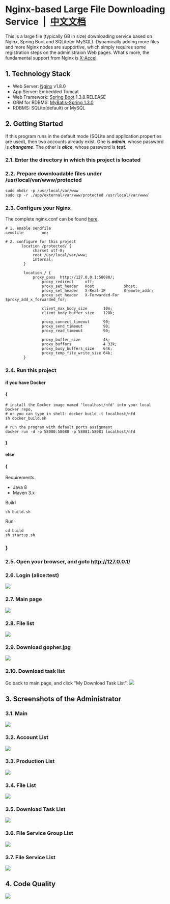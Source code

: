 # Nginx-based Large File Downloading Service &nbsp;| &nbsp;[中文文档](README_zh_CN.md)
This is a large file (typically GB in size) downloading service based on Nginx, Spring Boot and SQLite(or MySQL). Dynamically adding more files and more Nginx nodes are supportive, which simply requires some registration steps on the administraion Web pages. What's more, the fundamental support from Nginx is [X-Accel](https://www.nginx.com/resources/wiki/start/topics/examples/x-accel/).

## 1. Technology Stack
- Web Server: [Nginx](http://nginx.org/) v1.8.0
- App Server: Embedded Tomcat
- Web Framework: [Spring Boot](https://github.com/spring-projects/spring-boot/)  1.3.8.RELEASE
- ORM for RDBMS: [MyBatis-Spring 1.3.0](http://mybatis.github.io/spring/)
- RDBMS: SQLite(default) or MySQL

## 2. Getting Started
If this program runs in the default mode (SQLite and application.properties are used), then two accounts already exist. One is ***admin***, whose password is ***changeme***. The other is ***alice***, whose password is ***test***.

### 2.1. Enter the directory in which this project is located

### 2.2. Prepare downloadable files under /usr/local/var/www/protected
```
sudo mkdir -p /usr/local/var/www
sudo cp -r ./app/external/var/www/protected /usr/local/var/www/
```

### 2.3. Configure your Nginx
The complete nginx.conf can be found [here](https://github.com/leonzhouwei/nginx-file-download/blob/master/app/external/conf/nginx/nginx.conf).

```
# 1. enable sendfile
sendfile        on;

# 2. configure for this project
       location /protected/ {
    		charset utf-8;
    		root /usr/local/var/www;
    		internal;
    	}
    	
    	location / {
    	    proxy_pass  http://127.0.0.1:58080/;  
                proxy_redirect     off;  
                proxy_set_header   Host             $host;  
                proxy_set_header   X-Real-IP        $remote_addr;  
                proxy_set_header   X-Forwarded-For  $proxy_add_x_forwarded_for;  
      
                client_max_body_size       10m;  
                client_body_buffer_size    128k;  
      
                proxy_connect_timeout      90;  
                proxy_send_timeout         90;  
                proxy_read_timeout         90;  
      
                proxy_buffer_size          4k;  
                proxy_buffers              4 32k;  
                proxy_busy_buffers_size    64k;  
                proxy_temp_file_write_size 64k;
    	}
```


### 2.4. Run this project
#### if you have Docker 
#### {
```
# install the Docker image named 'localhost/nfd' into your local Docker repo,
# or you can type in shell: docker build -t localhost/nfd 
sh docker_build.sh

# run the program with default ports assignment
docker run -d -p 58080:58080 -p 58081:58081 localhost/nfd
```
#### } 

#### else 
#### {
Requirements

- Java 8
- Maven 3.x

Build

```
sh build.sh
```

Run

```
cd build
sh startup.sh
```
### }

### 2.5. Open your browser, and goto http://127.0.0.1/

### 2.6. Login (alice:test)
![](doc/static/v0.10.2/images/login.png)

### 2.7. Main page
![](doc/static/v0.10.2/images/ordinary/main.png)

### 2.8. File list
![](doc/static/v0.10.2/images/ordinary/file_list.png)

### 2.9. Download gopher.jpg
![](doc/static/v0.10.2/images/ordinary/download_action.png)

### 2.10. Download task list
Go back to main page, and click "My Download Task List".
![](doc/static/v0.10.2/images/ordinary/download_task_list.png)

## 3. Screenshots of the Administrator
### 3.1. Main
![](doc/static/v0.10.2/images/admin/main.png)
### 3.2. Account List
![](doc/static/v0.10.2/images/admin/account_list.png)
### 3.3. Production List
![](doc/static/v0.10.2/images/admin/production_list.png)
### 3.4. File List
![](doc/static/v0.10.2/images/admin/file_list.png)
### 3.5. Download Task List
![](doc/static/v0.10.2/images/admin/download_task_list.png)
### 3.6. File Service Group List
![](doc/static/v0.10.2/images/admin/file_service_group_list.png)
### 3.7. File Service List
![](doc/static/v0.10.2/images/admin/file_service_list.png)

## 4. Code Quality
![](doc/static/v0.10.2/images/sonar_code_quality.png)




